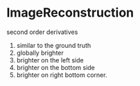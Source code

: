 # ImageReconstruction
second order derivatives

1. similar to the ground truth
2. globally brighter
3. brighter on the left side
4. brighter on the bottom side
5. brighter on right bottom corner.

